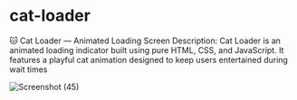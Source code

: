 # cat-loader

🐱 Cat Loader — Animated Loading Screen
Description:
Cat Loader is an animated loading indicator built using pure HTML, CSS, and JavaScript. It features a playful cat animation designed to keep users entertained during wait times

![Screenshot (45)](https://github.com/user-attachments/assets/496706ea-a32a-4b82-9612-89347717f153)
